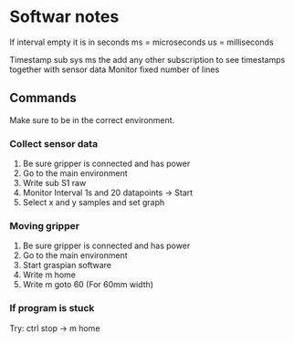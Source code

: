 # Softwar notes
If interval empty it is in seconds
ms = microseconds
us = milliseconds

Timestamp sub sys ms the add any other subscription to see timestamps together with sensor data
Monitor fixed number of lines

## Commands

Make sure to be in the correct environment.

### Collect sensor data
1. Be sure gripper is connected and has power
2. Go to the main environment
3. Write sub S1 raw
4. Monitor Interval 1s and 20 datapoints -> Start
5. Select x and y samples and set graph 

### Moving gripper
1. Be sure gripper is connected and has power
2. Go to the main environment
3. Start graspian software
4. Write m home
5. Write m goto 60      (For 60mm width)

### If program is stuck
Try: ctrl stop -> m home